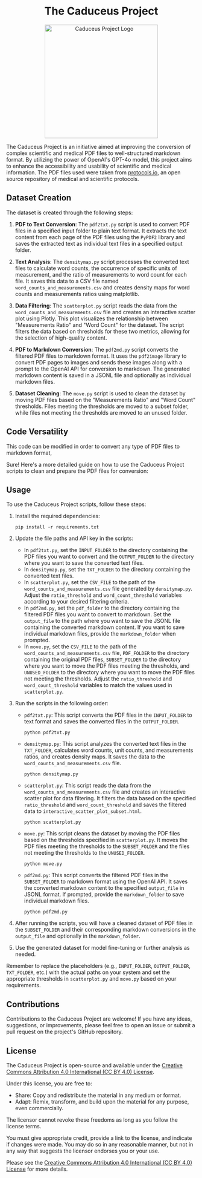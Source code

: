<h1 align="center">The Caduceus Project</h1>

<p align="center">
  <img src="https://github.com/user-attachments/assets/7c2edaad-f126-4cb7-a606-e3e71587f706" alt="Caduceus Project Logo" width="300">
</p>

The Caduceus Project is an initiative aimed at improving the conversion of complex scientific and medical PDF files to well-structured markdown format. By utilizing the power of OpenAI's GPT-4o model, this project aims to enhance the accessibility and usability of scientific and medical information. The PDF files used were taken from [protocols.io](https://github.com/protocolsio/protocols), an open source repository of medical and scientific protocols.

## Dataset Creation

The dataset is created through the following steps:

1. **PDF to Text Conversion**: The `pdf2txt.py` script is used to convert PDF files in a specified input folder to plain text format. It extracts the text content from each page of the PDF files using the `PyPDF2` library and saves the extracted text as individual text files in a specified output folder.

2. **Text Analysis**: The `densitymap.py` script processes the converted text files to calculate word counts, the occurrence of specific units of measurement, and the ratio of measurements to word count for each file. It saves this data to a CSV file named `word_counts_and_measurements.csv` and creates density maps for word counts and measurements ratios using matplotlib.

3. **Data Filtering**: The `scatterplot.py` script reads the data from the `word_counts_and_measurements.csv` file and creates an interactive scatter plot using Plotly. This plot visualizes the relationship between "Measurements Ratio" and "Word Count" for the dataset. The script filters the data based on thresholds for these two metrics, allowing for the selection of high-quality content.

4. **PDF to Markdown Conversion**: The `pdf2md.py` script converts the filtered PDF files to markdown format. It uses the `pdf2image` library to convert PDF pages to images and sends these images along with a prompt to the OpenAI API for conversion to markdown. The generated markdown content is saved in a JSONL file and optionally as individual markdown files.

5. **Dataset Cleaning**: The `move.py` script is used to clean the dataset by moving PDF files based on the "Measurements Ratio" and "Word Count" thresholds. Files meeting the thresholds are moved to a subset folder, while files not meeting the thresholds are moved to an unused folder.

## Code Versatility

This code can be modified in order to convert any type of PDF files to markdown format, 

Sure! Here's a more detailed guide on how to use the Caduceus Project scripts to clean and prepare the PDF files for conversion:

## Usage

To use the Caduceus Project scripts, follow these steps:

1. Install the required dependencies:
   ```
   pip install -r requirements.txt
   ```

2. Update the file paths and API key in the scripts:
   - In `pdf2txt.py`, set the `INPUT_FOLDER` to the directory containing the PDF files you want to convert and the `OUTPUT_FOLDER` to the directory where you want to save the converted text files.
   - In `densitymap.py`, set the `TXT_FOLDER` to the directory containing the converted text files.
   - In `scatterplot.py`, set the `CSV_FILE` to the path of the `word_counts_and_measurements.csv` file generated by `densitymap.py`. Adjust the `ratio_threshold` and `word_count_threshold` variables according to your desired filtering criteria.
   - In `pdf2md.py`, set the `pdf_folder` to the directory containing the filtered PDF files you want to convert to markdown. Set the `output_file` to the path where you want to save the JSONL file containing the converted markdown content. If you want to save individual markdown files, provide the `markdown_folder` when prompted.
   - In `move.py`, set the `CSV_FILE` to the path of the `word_counts_and_measurements.csv` file, `PDF_FOLDER` to the directory containing the original PDF files, `SUBSET_FOLDER` to the directory where you want to move the PDF files meeting the thresholds, and `UNUSED_FOLDER` to the directory where you want to move the PDF files not meeting the thresholds. Adjust the `ratio_threshold` and `word_count_threshold` variables to match the values used in `scatterplot.py`.

3. Run the scripts in the following order:
   - `pdf2txt.py`: This script converts the PDF files in the `INPUT_FOLDER` to text format and saves the converted files in the `OUTPUT_FOLDER`.
     ```
     python pdf2txt.py
     ```

   - `densitymap.py`: This script analyzes the converted text files in the `TXT_FOLDER`, calculates word counts, unit counts, and measurements ratios, and creates density maps. It saves the data to the `word_counts_and_measurements.csv` file.
     ```
     python densitymap.py
     ```

   - `scatterplot.py`: This script reads the data from the `word_counts_and_measurements.csv` file and creates an interactive scatter plot for data filtering. It filters the data based on the specified `ratio_threshold` and `word_count_threshold` and saves the filtered data to `interactive_scatter_plot_subset.html`.
     ```
     python scatterplot.py
     ```

   - `move.py`: This script cleans the dataset by moving the PDF files based on the thresholds specified in `scatterplot.py`. It moves the PDF files meeting the thresholds to the `SUBSET_FOLDER` and the files not meeting the thresholds to the `UNUSED_FOLDER`.
     ```
     python move.py
     ```

   - `pdf2md.py`: This script converts the filtered PDF files in the `SUBSET_FOLDER` to markdown format using the OpenAI API. It saves the converted markdown content to the specified `output_file` in JSONL format. If prompted, provide the `markdown_folder` to save individual markdown files.
     ```
     python pdf2md.py
     ```

4. After running the scripts, you will have a cleaned dataset of PDF files in the `SUBSET_FOLDER` and their corresponding markdown conversions in the `output_file` and optionally in the `markdown_folder`.

5. Use the generated dataset for model fine-tuning or further analysis as needed.

Remember to replace the placeholders (e.g., `INPUT_FOLDER`, `OUTPUT_FOLDER`, `TXT_FOLDER`, etc.) with the actual paths on your system and set the appropriate thresholds in `scatterplot.py` and `move.py` based on your requirements.

## Contributions

Contributions to the Caduceus Project are welcome! If you have any ideas, suggestions, or improvements, please feel free to open an issue or submit a pull request on the project's GitHub repository.

## License

The Caduceus Project is open-source and available under the [Creative Commons Attribution 4.0 International (CC BY 4.0) License](https://creativecommons.org/licenses/by/4.0/).

Under this license, you are free to:
- Share: Copy and redistribute the material in any medium or format.
- Adapt: Remix, transform, and build upon the material for any purpose, even commercially.

The licensor cannot revoke these freedoms as long as you follow the license terms.

You must give appropriate credit, provide a link to the license, and indicate if changes were made. You may do so in any reasonable manner, but not in any way that suggests the licensor endorses you or your use.

Please see the [Creative Commons Attribution 4.0 International (CC BY 4.0) License](https://creativecommons.org/licenses/by/4.0/) for more details.

